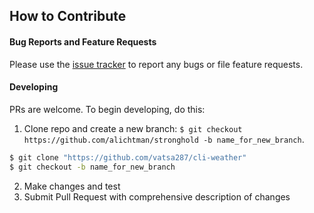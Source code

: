 ## How to Contribute

#### Bug Reports and Feature Requests

Please use the [issue tracker](https://github.com/vatsa287/cli-weather/issues) to report any bugs or file feature requests.

#### Developing

PRs are welcome. To begin developing, do this:

1. Clone repo and create a new branch: `$ git checkout https://github.com/alichtman/stronghold -b name_for_new_branch`.

```bash
$ git clone "https://github.com/vatsa287/cli-weather"
$ git checkout -b name_for_new_branch
```
2. Make changes and test
3. Submit Pull Request with comprehensive description of changes
